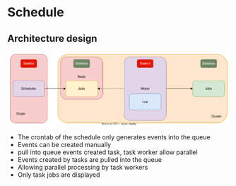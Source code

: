 # Schedule

## Architecture design

![superdock-schedule](superdock-schedule.drawio.svg)

* The crontab of the schedule only generates events into the queue
* Events can be created manually
* pull into queue events created task, task worker allow parallel
* Events created by tasks are pulled into the queue
* Allowing parallel processing by task workers
* Only task jobs are displayed

